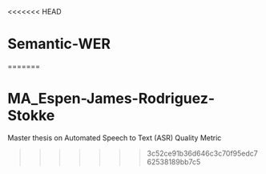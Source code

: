 <<<<<<< HEAD
# Semantic-WER
=======
# MA_Espen-James-Rodriguez-Stokke
Master thesis on Automated Speech to Text (ASR) Quality Metric
>>>>>>> 3c52ce91b36d646c3c70f95edc762538189bb7c5

